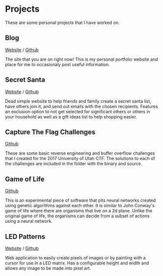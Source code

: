 # Projects

These are some personal projects that I have worked on. 

## Blog

[Website](https://www.mitchmcaffee.com)     /   [Github](https://github.com/themcaffee/themcaffee.github.io)

The site that you are on right now! This is my personal portfolio website and place for me to occasionaly post useful information. 


## Secret Santa

[Website](https://santa.mitchmcaffee.com)    /   [Github](https://github.com/themcaffee/secret-santa)

Dead simple website to help friends and family create a secret santa list, have others join it, and send out emails with the chosen recipients. Features an exclusion option to not get selected for significant others or others in your household as well as a gift ideas list to help shopping easier.


## Capture The Flag Challenges

[Github](https://github.com/themcaffee/UofU-CTF-Spring-2017)

These are some basic reverse engineering and buffer overflow challenges that I created for the 2017 University of Utah CTF. The solutions
to each of the challenges are included in the folder with the binary and source.


## Game of Life

[Github](https://github.com/themcaffee/game-of-life)

This is an experimental piece of software that pits neural networks created using genetic algorithms against each other. It is similar to
John Conway's game of life where there are organisms that live on a 2d plane. Unlike the original game of life, the organisms can decide 
from a subset of actions using a neural network.


## LED Patterns

[Website](https://led.mitchmcaffee.com/)    /   [Github](https://github.com/themcaffee/led-patterns)

Web application to easily create pixels of images or by painting with a cursor for use in a LED matrix. Has a configurable height and width and allows any image to be made into pixel art.
